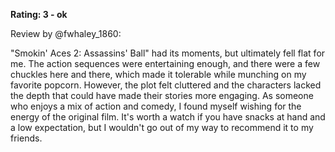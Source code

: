 **Rating: 3 - ok**

Review by @fwhaley_1860:

"Smokin' Aces 2: Assassins' Ball" had its moments, but ultimately fell flat for me. The action sequences were entertaining enough, and there were a few chuckles here and there, which made it tolerable while munching on my favorite popcorn. However, the plot felt cluttered and the characters lacked the depth that could have made their stories more engaging. As someone who enjoys a mix of action and comedy, I found myself wishing for the energy of the original film. It's worth a watch if you have snacks at hand and a low expectation, but I wouldn't go out of my way to recommend it to my friends.
